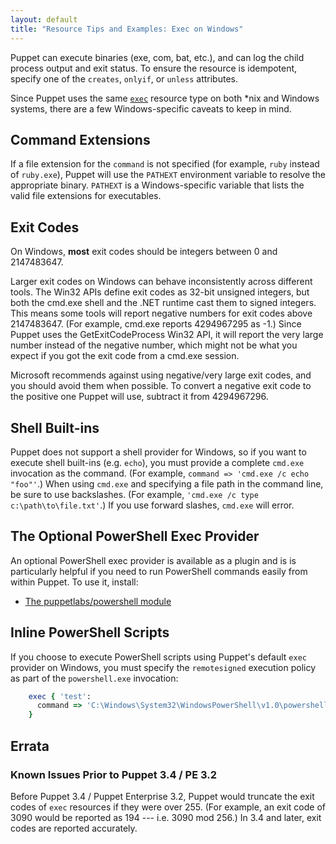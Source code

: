 ```yaml
---
layout: default
title: "Resource Tips and Examples: Exec on Windows"
---
```


[package]: ./type.html#package
[exec]: ./type.html#exec


Puppet can execute binaries (exe, com, bat, etc.), and can log the child process output and exit status. To ensure the resource is idempotent, specify one of the `creates`, `onlyif`, or `unless` attributes.

Since Puppet uses the same [`exec`][exec] resource type on both \*nix and Windows systems, there are a few Windows-specific caveats to keep in mind.

## Command Extensions

If a file extension for the `command` is not specified (for example, `ruby` instead of `ruby.exe`), Puppet will use the `PATHEXT` environment variable to resolve the appropriate binary. `PATHEXT` is a Windows-specific variable that lists the valid file extensions for executables.

## Exit Codes

On Windows, **most** exit codes should be integers between 0 and 2147483647.

Larger exit codes on Windows can behave inconsistently across different tools. The Win32 APIs define exit codes as 32-bit unsigned integers, but both the cmd.exe shell and the .NET runtime cast them to signed integers. This means some tools will report negative numbers for exit codes above 2147483647. (For example, cmd.exe reports 4294967295 as -1.) Since Puppet uses the GetExitCodeProcess Win32 API, it will report the very large number instead of the negative number, which might not be what you expect if you got the exit code from a cmd.exe session.

Microsoft recommends against using negative/very large exit codes, and you should avoid them when possible. To convert a negative exit code to the positive one Puppet will use, subtract it from 4294967296.

## Shell Built-ins

Puppet does not support a shell provider for Windows, so if you want to execute shell built-ins (e.g. `echo`), you must provide a complete `cmd.exe` invocation as the command. (For example, `command => 'cmd.exe /c echo "foo"'`.) When using `cmd.exe` and specifying a file path in the command line, be sure to use backslashes. (For example, `'cmd.exe /c type c:\path\to\file.txt'`.) If you use forward slashes, `cmd.exe` will error.

## The Optional PowerShell Exec Provider

An optional PowerShell exec provider is available as a plugin and is is particularly helpful if you need to run PowerShell commands easily from within Puppet. To use it, install:

* [The puppetlabs/powershell module](https://forge.puppetlabs.com/puppetlabs/powershell)

## Inline PowerShell Scripts

If you choose to execute PowerShell scripts using Puppet's default `exec` provider on Windows, you must specify the `remotesigned` execution policy as part of the `powershell.exe` invocation:

~~~ ruby
    exec { 'test':
      command => 'C:\Windows\System32\WindowsPowerShell\v1.0\powershell.exe -executionpolicy remotesigned -file C:\test.ps1',
    }
~~~


## Errata

### Known Issues Prior to Puppet 3.4 / PE 3.2

Before Puppet 3.4 / Puppet Enterprise 3.2, Puppet would truncate the exit codes of `exec` resources if they were over 255. (For example, an exit code of 3090 would be reported as 194 --- i.e. 3090 mod 256.) In 3.4 and later, exit codes are reported accurately.
